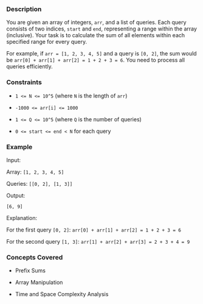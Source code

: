 ### Description
You are given an array of integers, `arr`, and a list of queries. Each query consists of two indices, `start` and `end`, representing a range within the array (inclusive). Your task is to calculate the sum of all elements within each specified range for every query.

For example, if `arr = [1, 2, 3, 4, 5]` and a query is `[0, 2]`, the sum would be `arr[0] + arr[1] + arr[2] = 1 + 2 + 3 = 6`. You need to process all queries efficiently.

### Constraints
- `1 <= N <= 10^5` (where `N` is the length of `arr`)
- `-1000 <= arr[i] <= 1000`
- `1 <= Q <= 10^5` (where `Q` is the number of queries)
- `0 <= start <= end < N` for each query

### Example
Input:
Array: `[1, 2, 3, 4, 5]`
Queries: `[[0, 2], [1, 3]]`

Output:
`[6, 9]`

Explanation:
For the first query `[0, 2]`: `arr[0] + arr[1] + arr[2] = 1 + 2 + 3 = 6`
For the second query `[1, 3]`: `arr[1] + arr[2] + arr[3] = 2 + 3 + 4 = 9`

### Concepts Covered
- Prefix Sums
- Array Manipulation
- Time and Space Complexity Analysis
